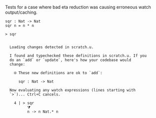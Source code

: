 Tests for a case where bad eta reduction was causing erroneous watch
output/caching.

``` unison
sqr : Nat -> Nat
sqr n = n * n

> sqr
```

``` ucm

  Loading changes detected in scratch.u.

  I found and typechecked these definitions in scratch.u. If you
  do an `add` or `update`, here's how your codebase would
  change:
  
    ⍟ These new definitions are ok to `add`:
    
      sqr : Nat -> Nat
  
  Now evaluating any watch expressions (lines starting with
  `>`)... Ctrl+C cancels.

    4 | > sqr
          ⧩
          n -> n Nat.* n

```
